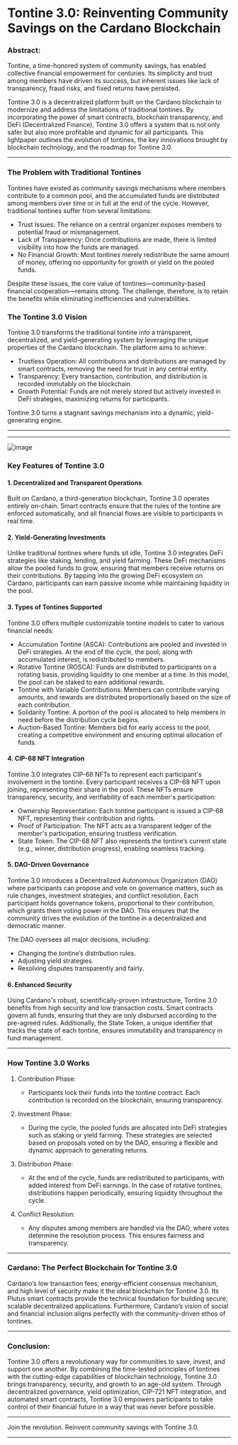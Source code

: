 # Tontine 3.0: Reinventing Community Savings on the Cardano Blockchain

### Abstract:  
Tontine, a time-honored system of community savings, has enabled collective financial empowerment for centuries. Its simplicity and trust among members have driven its success, but inherent issues like lack of transparency, fraud risks, and fixed returns have persisted.

Tontine 3.0 is a decentralized platform built on the Cardano blockchain to modernize and address the limitations of traditional tontines. By incorporating the power of smart contracts, blockchain transparency, and DeFi (Decentralized Finance), Tontine 3.0 offers a system that is not only safer but also more profitable and dynamic for all participants. This lightpaper outlines the evolution of tontines, the key innovations brought by blockchain technology, and the roadmap for Tontine 3.0.

---

### The Problem with Traditional Tontines
Tontines have existed as community savings mechanisms where members contribute to a common pool, and the accumulated funds are distributed among members over time or in full at the end of the cycle. However, traditional tontines suffer from several limitations:

- Trust Issues: The reliance on a central organizer exposes members to potential fraud or mismanagement.
- Lack of Transparency: Once contributions are made, there is limited visibility into how the funds are managed.
- No Financial Growth: Most tontines merely redistribute the same amount of money, offering no opportunity for growth or yield on the pooled funds.

Despite these issues, the core value of tontines—community-based financial cooperation—remains strong. The challenge, therefore, is to retain the benefits while eliminating inefficiencies and vulnerabilities.

### The Tontine 3.0 Vision
Tontine 3.0 transforms the traditional tontine into a transparent, decentralized, and yield-generating system by leveraging the unique properties of the Cardano blockchain. The platform aims to achieve:

- Trustless Operation: All contributions and distributions are managed by smart contracts, removing the need for trust in any central entity.
- Transparency: Every transaction, contribution, and distribution is recorded immutably on the blockchain.
- Growth Potential: Funds are not merely stored but actively invested in DeFi strategies, maximizing returns for participants.

Tontine 3.0 turns a stagnant savings mechanism into a dynamic, yield-generating engine.

---

---

![image](https://github.com/user-attachments/assets/762a894c-8d3e-4410-a393-905691d5448e)

### Key Features of Tontine 3.0

#### 1. Decentralized and Transparent Operations
Built on Cardano, a third-generation blockchain, Tontine 3.0 operates entirely on-chain. Smart contracts ensure that the rules of the tontine are enforced automatically, and all financial flows are visible to participants in real time.

#### 2. Yield-Generating Investments
Unlike traditional tontines where funds sit idle, Tontine 3.0 integrates DeFi strategies like staking, lending, and yield farming. These DeFi mechanisms allow the pooled funds to grow, ensuring that members receive returns on their contributions. By tapping into the growing DeFi ecosystem on Cardano, participants can earn passive income while maintaining liquidity in the pool.

#### 3. Types of Tontines Supported
Tontine 3.0 offers multiple customizable tontine models to cater to various financial needs:

- Accumulation Tontine (ASCA): Contributions are pooled and invested in DeFi strategies. At the end of the cycle, the pool, along with accumulated interest, is redistributed to members.
- Rotative Tontine (ROSCA): Funds are distributed to participants on a rotating basis, providing liquidity to one member at a time. In this model, the pool can be staked to earn additional rewards.
- Tontine with Variable Contributions: Members can contribute varying amounts, and rewards are distributed proportionally based on the size of each contribution.
- Solidarity Tontine: A portion of the pool is allocated to help members in need before the distribution cycle begins.
- Auction-Based Tontine: Members bid for early access to the pool, creating a competitive environment and ensuring optimal allocation of funds.

#### 4. CIP-68 NFT Integration
Tontine 3.0 integrates CIP-68 NFTs to represent each participant's involvement in the tontine. Every participant receives a CIP-68 NFT upon joining, representing their share in the pool. These NFTs ensure transparency, security, and verifiability of each member's participation:

- Ownership Representation: Each tontine participant is issued a CIP-68 NFT, representing their contribution and rights.
- Proof of Participation: The NFT acts as a transparent ledger of the member's participation, ensuring trustless verification.
- State Token: The CIP-68 NFT also represents the tontine’s current state (e.g., winner, distribution progress), enabling seamless tracking.

#### 5. DAO-Driven Governance
Tontine 3.0 introduces a Decentralized Autonomous Organization (DAO) where participants can propose and vote on governance matters, such as rule changes, investment strategies, and conflict resolution. Each participant holds governance tokens, proportional to their contribution, which grants them voting power in the DAO. This ensures that the community drives the evolution of the tontine in a decentralized and democratic manner.

The DAO oversees all major decisions, including:

- Changing the tontine’s distribution rules.
- Adjusting yield strategies.
- Resolving disputes transparently and fairly.

#### 6. Enhanced Security
Using Cardano's robust, scientifically-proven infrastructure, Tontine 3.0 benefits from high security and low transaction costs. Smart contracts govern all funds, ensuring that they are only disbursed according to the pre-agreed rules. Additionally, the State Token, a unique identifier that tracks the state of each tontine, ensures immutability and transparency in fund management.

---

### How Tontine 3.0 Works

1. Contribution Phase:
   - Participants lock their funds into the tontine contract. Each contribution is recorded on the blockchain, ensuring transparency.
   
2. Investment Phase:
   - During the cycle, the pooled funds are allocated into DeFi strategies such as staking or yield farming. These strategies are selected based on proposals voted on by the DAO, ensuring a flexible and dynamic approach to generating returns.

3. Distribution Phase:
   - At the end of the cycle, funds are redistributed to participants, with added interest from DeFi earnings. In the case of rotative tontines, distributions happen periodically, ensuring liquidity throughout the cycle.

4. Conflict Resolution:
   - Any disputes among members are handled via the DAO, where votes determine the resolution process. This ensures fairness and transparency.

---

### Cardano: The Perfect Blockchain for Tontine 3.0

Cardano’s low transaction fees, energy-efficient consensus mechanism, and high level of security make it the ideal blockchain for Tontine 3.0. Its Plutus smart contracts provide the technical foundation for building secure, scalable decentralized applications. Furthermore, Cardano’s vision of social and financial inclusion aligns perfectly with the community-driven ethos of tontines.

---

### Conclusion:
Tontine 3.0 offers a revolutionary way for communities to save, invest, and support one another. By combining the time-tested principles of tontines with the cutting-edge capabilities of blockchain technology, Tontine 3.0 brings transparency, security, and growth to an age-old system. Through decentralized governance, yield optimization, CIP-721 NFT integration, and automated smart contracts, Tontine 3.0 empowers participants to take control of their financial future in a way that was never before possible.

---

Join the revolution. Reinvent community savings with Tontine 3.0.

---

